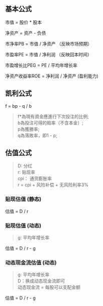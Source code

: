 ## 基本公式
市值 = 股价 * 股本

净资产 = 资产 - 负债

市净率PB = 市值 / 净资产 （反映市场预期）

市盈率PE = 市值 / 净利润 （反映回本时间）

市盈增长比PEG = PE / 平均年增长率

净资产收益率ROE = 净利润 / 净资产 (盈利能力)

## 凯利公式
f = bp - q / b

> f*為現有資金應進行下次投注的比例;  
> b為投注可得的賠率（不含本金）;  
> p為獲勝率;  
> q為落敗率，即1 - p;  

## 估值公式

> D: 分红  
> r: 贴现率  
> cpi： 通货膨胀率  
> r = cpi + 风险补偿 + 无风险利率3%  

### 贴现估值 (静态)

估值 = D / r   

### 贴现估值 (动态)
> g: 平均年增长率  

估值 = D / r - g   

### 动态现金流估值 (动态)
> g: 平均年增长率  
> D：换成动态现金流即可  
> 动态现金流 = 每股可以支配金额  

估值 = D / r - g   